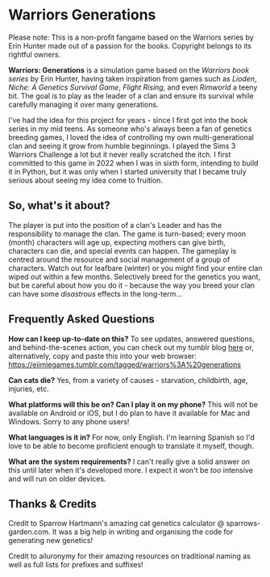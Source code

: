 # Warriors Generations

Please note: This is a non-profit fangame based on the Warriors series by Erin Hunter made out of a passion for the books. Copyright belongs to its rightful owners.

<b>Warriors: Generations</b> is a simulation game based on the <i>Warriors book series</i> by Erin Hunter, having taken inspiration from games such as <i>Lioden</i>, <i>Niche: A Genetics Survival Game</i>, <i>Flight Rising</i>, and even <i>Rimworld</i> a teeny bit. The goal is to play as the leader of a clan and ensure its survival while carefully managing it over many generations. 

I've had the idea for this project for years - since I first got into the book series in my mid teens. As someone who's always been a fan of genetics breeding games, I loved the idea of controlling my own multi-generational clan and seeing it grow from humble beginnings. I played the Sims 3 Warriors Challenge a lot but it never really scratched the itch. I first committed to this game in 2022 when I was in sixth form, intending to build it in Python, but it was only when I started university that I became truly serious about seeing my idea come to fruition. 

## So, what's it about? 

The player is put into the position of a clan's Leader and has the responsibility to manage the clan. The game is turn-based; every moon (month) characters will age up, expecting mothers can give birth, characters can die, and special events can happen. The gameplay is centred around the resource and social management of a group of characters. Watch out for leafbare (winter) or you might find your entire clan wiped out within a few months. Selectively breed for the genetics you want, but be careful about how you do it - because the way you breed your clan can have some <i>disastrous</i> effects in the long-term... 

## Frequently Asked Questions
<b>How can I keep up-to-date on this?</b>
To see updates, answered questions, and behind-the-scenes action, you can check out my tumblr blog <a href="https://eiimiegames.tumblr.com/tagged/warriors%3A%20generations">here</a> or, alternatively, copy and paste this into your web browser: https://eiimiegames.tumblr.com/tagged/warriors%3A%20generations

<b>Can cats die?</b>
Yes, from a variety of causes - starvation, childbirth, age, injuries, etc. 

<b>What platforms will this be on? Can I play it on my phone?</b>
This will not be available on Android or iOS, but I do plan to have it available for Mac and Windows. Sorry to any phone users!

<b>What languages is it in?</b>
For now, only English. I'm learning Spanish so I'd love to be able to become proficient enough to translate it myself, though.

<b>What are the system requirements?</b>
I can't really give a solid answer on this until later when it's developed more. I expect it won't be <i>too</i> intensive and will run on older devices. 

## Thanks & Credits 

Credit to Sparrow Hartmann's amazing cat genetics calculator @ sparrows-garden.com. It was a big help in writing and organising the code for generating new genetics! 

Credit to ailuronymy for their amazing resources on traditional naming as well as full lists for prefixes and suffixes! 
